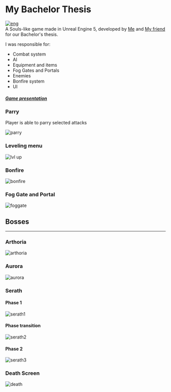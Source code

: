 # My Bachelor Thesis
[![eng](https://img.shields.io/badge/lang-pl-red.svg)](https://github.com/Hikkaruu/My-Bachelor-Thesis-UnrealEngine5Game/blob/main/README.pl.md) <br>
A Souls-like game made in Unreal Engine 5, developed by [Me](https://github.com/Hikkaruu) and [My friend](https://github.com/RolbaDev) for our Bachelor's thesis.

I was responsible for:
- Combat system
- AI
- Equipment and items
- Fog Gates and Portals
- Enemies
- Bonfire system
- UI

##### [Game presentation](https://youtu.be/NJohudFNAXY)

### Parry
Player is able to parry selected attacks

![parry](https://github.com/Hikkaruu/My-Bachelor-Thesis-UnrealEngine5Game/blob/main/parry.gif)

### Leveling menu
![lvl up](https://github.com/Hikkaruu/My-Bachelor-Thesis-UnrealEngine5Game/blob/main/lvlup.gif)

### Bonfire
![bonfire](https://github.com/Hikkaruu/My-Bachelor-Thesis-UnrealEngine5Game/blob/main/bonfire.gif)

### Fog Gate and Portal
![foggate](https://github.com/Hikkaruu/My-Bachelor-Thesis-UnrealEngine5Game/blob/main/foggate.gif)


## Bosses
---

### Arthoria
![arthoria](https://github.com/Hikkaruu/My-Bachelor-Thesis-UnrealEngine5Game/blob/main/arthoria.gif)

### Aurora
![aurora](https://github.com/Hikkaruu/My-Bachelor-Thesis-UnrealEngine5Game/blob/main/aurora.gif)

### Serath
#### Phase 1
![serath1](https://github.com/Hikkaruu/My-Bachelor-Thesis-UnrealEngine5Game/blob/main/serath1.gif)

#### Phase transition
![serath2](https://github.com/Hikkaruu/My-Bachelor-Thesis-UnrealEngine5Game/blob/main/serath2.gif)

#### Phase 2
![serath3](https://github.com/Hikkaruu/My-Bachelor-Thesis-UnrealEngine5Game/blob/main/serath3.gif)

### Death Screen
![death](https://github.com/Hikkaruu/My-Bachelor-Thesis-UnrealEngine5Game/blob/main/death.gif)
